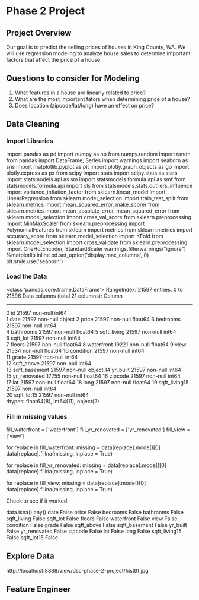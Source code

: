 # Phase 2 Project



## Project Overview

Our goal is to predict the selling prices of houses in King County, WA. We will use regression modeling to analyze house sales to determine important factors that affect the price of a house. 


## Questions to consider for Modeling

1. What features in a house are linearly related to price?
2. What are the most important fators when determining price of a house?
3. Does location (zipcode/lat/long) have an effect on price?

## Data Cleaning

### Import Libraries

import pandas as pd
import numpy as np
from numpy.random import randn
from pandas import DataFrame, Series
import warnings
import seaborn as sns
import matplotlib.pyplot as plt
import plotly.graph_objects as go
import plotly.express as px
from scipy import stats
import scipy.stats as stats
import statsmodels.api as sm
import statsmodels.formula.api as smf
from statsmodels.formula.api import ols
from statsmodels.stats.outliers_influence import variance_inflation_factor
from sklearn.linear_model import LinearRegression
from sklearn.model_selection import train_test_split
from sklearn.metrics import mean_squared_error, make_scorer
from sklearn.metrics import mean_absolute_error, mean_squared_error
from sklearn.model_selection import cross_val_score
from sklearn.preprocessing import MinMaxScaler
from sklearn.preprocessing import PolynomialFeatures
from sklearn import metrics
from sklearn.metrics import accuracy_score
from sklearn.model_selection import KFold
from sklearn.model_selection import cross_validate
from sklearn.preprocessing import OneHotEncoder, StandardScaler
warnings.filterwarnings("ignore")
%matplotlib inline
pd.set_option('display.max_columns', 0)
plt.style.use('seaborn')

### Load the Data

<class 'pandas.core.frame.DataFrame'>
RangeIndex: 21597 entries, 0 to 21596
Data columns (total 21 columns):
 Column
---  ------         --------------  -----  
 0   id             21597 non-null  int64  
 1   date           21597 non-null  object 
 2   price          21597 non-null  float64
 3   bedrooms       21597 non-null  int64  
 4   bathrooms      21597 non-null  float64
 5   sqft_living    21597 non-null  int64  
 6   sqft_lot       21597 non-null  int64  
 7   floors         21597 non-null  float64
 8   waterfront     19221 non-null  float64
 9   view           21534 non-null  float64
 10  condition      21597 non-null  int64  
 11  grade          21597 non-null  int64  
 12  sqft_above     21597 non-null  int64  
 13  sqft_basement  21597 non-null  object 
 14  yr_built       21597 non-null  int64  
 15  yr_renovated   17755 non-null  float64
 16  zipcode        21597 non-null  int64  
 17  lat            21597 non-null  float64
 18  long           21597 non-null  float64
 19  sqft_living15  21597 non-null  int64  
 20  sqft_lot15     21597 non-null  int64  
dtypes: float64(8), int64(11), object(2)

### Fill in missing values

fill_waterfront = ['waterfront']
fill_yr_renovated = ['yr_renovated']
fill_view = ['view']

for replace in fill_waterfront:
    missing = data[replace].mode()[0]
    data[replace].fillna(missing, inplace = True)
    
for replace in fill_yr_renovated:
    missing = data[replace].mode()[0]
    data[replace].fillna(missing, inplace = True)
    
for replace in fill_view:
    missing = data[replace].mode()[0]
    data[replace].fillna(missing, inplace = True)
    
Check to see if it worked:

data.isna().any()
date             False
price            False
bedrooms         False
bathrooms        False
sqft_living      False
sqft_lot         False
floors           False
waterfront       False
view             False
condition        False
grade            False
sqft_above       False
sqft_basement    False
yr_built         False
yr_renovated     False
zipcode          False
lat              False
long             False
sqft_living15    False
sqft_lot15       False

## Explore Data
http://localhost:8888/view/dsc-phase-2-project/histttt.jpg


## Feature Engineer